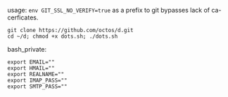 usage: `env GIT_SSL_NO_VERIFY=true` as a prefix to git bypasses lack of ca-cerficates.

    git clone https://github.com/octos/d.git
    cd ~/d; chmod +x dots.sh; ./dots.sh

bash_private:

    export EMAIL=""
    export HMAIL=""
    export REALNAME=""
    export IMAP_PASS=""
    export SMTP_PASS=""

